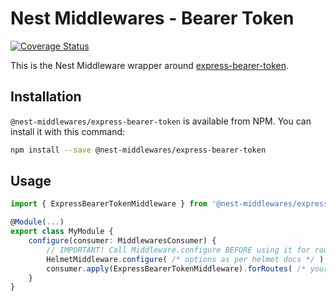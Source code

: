 # Nest Middlewares - Bearer Token

[![Coverage Status](https://coveralls.io/repos/github/wbhob/nest-middlewares/badge.svg?branch=master)](https://coveralls.io/github/wbhob/nest-middlewares?branch=master)

This is the Nest Middleware wrapper around [express-bearer-token](http://www.npmjs.com/package/express-bearer-token).

## Installation

`@nest-middlewares/express-bearer-token` is available from NPM. You can install it with this command:

```sh
npm install --save @nest-middlewares/express-bearer-token
```

## Usage

```ts
import { ExpressBearerTokenMiddleware } from '@nest-middlewares/express-bearer-token';

@Module(...)
export class MyModule {
    configure(consumer: MiddlewaresConsumer) {
        // IMPORTANT! Call Middleware.configure BEFORE using it for routes
        HelmetMiddleware.configure( /* options as per helmet docs */ )
        consumer.apply(ExpressBearerTokenMiddleware).forRoutes( /* your routes */ );
    }
}
```
